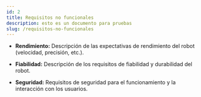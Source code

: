 ```yaml
---
id: 2
title: Requisitos no funcionales
description: esto es un documento para pruebas
slug: /requisitos-no-funcionales
---
```


- **Rendimiento:**
  Descripción de las expectativas de rendimiento del robot (velocidad, precisión, etc.).
  
- **Fiabilidad:**
  Descripción de los requisitos de fiabilidad y durabilidad del robot.

- **Seguridad:**
  Requisitos de seguridad para el funcionamiento y la interacción con los usuarios.
